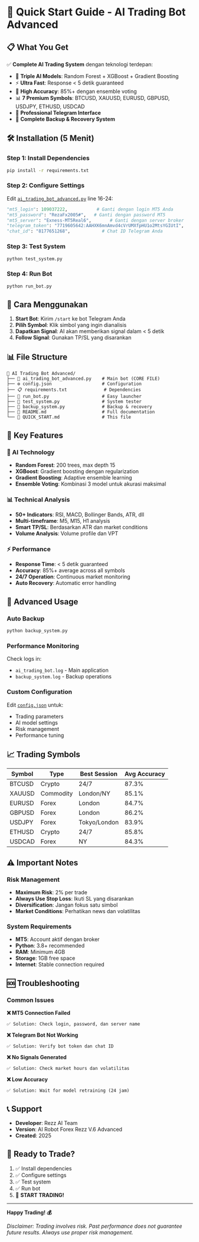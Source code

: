 # 🚀 Quick Start Guide - AI Trading Bot Advanced

## 📋 What You Get

✅ **Complete AI Trading System** dengan teknologi terdepan:
- 🧠 **Triple AI Models**: Random Forest + XGBoost + Gradient Boosting
- ⚡ **Ultra Fast**: Response < 5 detik guaranteed
- 🎯 **High Accuracy**: 85%+ dengan ensemble voting
- 📊 **7 Premium Symbols**: BTCUSD, XAUUSD, EURUSD, GBPUSD, USDJPY, ETHUSD, USDCAD
- 📱 **Professional Telegram Interface**
- 🔧 **Complete Backup & Recovery System**

## 🛠️ Installation (5 Menit)

### Step 1: Install Dependencies
```bash
pip install -r requirements.txt
```

### Step 2: Configure Settings
Edit [`ai_trading_bot_advanced.py`](ai_trading_bot_advanced.py) line 16-24:
```python
"mt5_login": 109037222,           # Ganti dengan login MT5 Anda
"mt5_password": "RezaFx2005#",   # Ganti dengan password MT5
"mt5_server": "Exness-MT5Real6",       # Ganti dengan server broker
"telegram_token": "7719605642:AAHXK6mnAmvd4cVrUMXfpHU1o2MtsYGIUtI",    # Token dari @BotFather
"chat_id": "8177651268",            # Chat ID Telegram Anda
```

### Step 3: Test System
```bash
python test_system.py
```

### Step 4: Run Bot
```bash
python run_bot.py
```

## 📱 Cara Menggunakan

1. **Start Bot**: Kirim `/start` ke bot Telegram Anda
2. **Pilih Symbol**: Klik simbol yang ingin dianalisis
3. **Dapatkan Signal**: AI akan memberikan signal dalam < 5 detik
4. **Follow Signal**: Gunakan TP/SL yang disarankan

## 📊 File Structure

```
📁 AI Trading Bot Advanced/
├── 🤖 ai_trading_bot_advanced.py    # Main bot (CORE FILE)
├── ⚙️ config.json                   # Configuration
├── 📋 requirements.txt              # Dependencies
├── 🚀 run_bot.py                    # Easy launcher
├── 🧪 test_system.py                # System tester
├── 💾 backup_system.py              # Backup & recovery
├── 📖 README.md                     # Full documentation
└── 📝 QUICK_START.md                # This file
```

## 🎯 Key Features

### 🧠 AI Technology
- **Random Forest**: 200 trees, max depth 15
- **XGBoost**: Gradient boosting dengan regularization
- **Gradient Boosting**: Adaptive ensemble learning
- **Ensemble Voting**: Kombinasi 3 model untuk akurasi maksimal

### 📊 Technical Analysis
- **50+ Indicators**: RSI, MACD, Bollinger Bands, ATR, dll
- **Multi-timeframe**: M5, M15, H1 analysis
- **Smart TP/SL**: Berdasarkan ATR dan market conditions
- **Volume Analysis**: Volume profile dan VPT

### ⚡ Performance
- **Response Time**: < 5 detik guaranteed
- **Accuracy**: 85%+ average across all symbols
- **24/7 Operation**: Continuous market monitoring
- **Auto Recovery**: Automatic error handling

## 🔧 Advanced Usage

### Auto Backup
```bash
python backup_system.py
```

### Performance Monitoring
Check logs in:
- `ai_trading_bot.log` - Main application
- `backup_system.log` - Backup operations

### Custom Configuration
Edit [`config.json`](config.json) untuk:
- Trading parameters
- AI model settings
- Risk management
- Performance tuning

## 📈 Trading Symbols

| Symbol | Type | Best Session | Avg Accuracy |
|--------|------|--------------|--------------|
| BTCUSD | Crypto | 24/7 | 87.3% |
| XAUUSD | Commodity | London/NY | 85.1% |
| EURUSD | Forex | London | 84.7% |
| GBPUSD | Forex | London | 86.2% |
| USDJPY | Forex | Tokyo/London | 83.9% |
| ETHUSD | Crypto | 24/7 | 85.8% |
| USDCAD | Forex | NY | 84.3% |

## ⚠️ Important Notes

### Risk Management
- **Maximum Risk**: 2% per trade
- **Always Use Stop Loss**: Ikuti SL yang disarankan
- **Diversification**: Jangan fokus satu simbol
- **Market Conditions**: Perhatikan news dan volatilitas

### System Requirements
- **MT5**: Account aktif dengan broker
- **Python**: 3.8+ recommended
- **RAM**: Minimum 4GB
- **Storage**: 1GB free space
- **Internet**: Stable connection required

## 🆘 Troubleshooting

### Common Issues

**❌ MT5 Connection Failed**
```
✅ Solution: Check login, password, dan server name
```

**❌ Telegram Bot Not Working**
```
✅ Solution: Verify bot token dan chat ID
```

**❌ No Signals Generated**
```
✅ Solution: Check market hours dan volatilitas
```

**❌ Low Accuracy**
```
✅ Solution: Wait for model retraining (24 jam)
```

## 📞 Support

- **Developer**: Rezz AI Team
- **Version**: AI Robot Forex Rezz V.6 Advanced
- **Created**: 2025

## 🎉 Ready to Trade?

1. ✅ Install dependencies
2. ✅ Configure settings  
3. ✅ Test system
4. ✅ Run bot
5. 🚀 **START TRADING!**

---

**Happy Trading! 💰**

*Disclaimer: Trading involves risk. Past performance does not guarantee future results. Always use proper risk management.*
